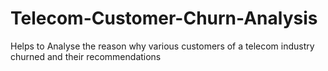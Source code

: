 # Telecom-Customer-Churn-Analysis
Helps to Analyse the reason why various customers of a telecom industry churned and their recommendations
